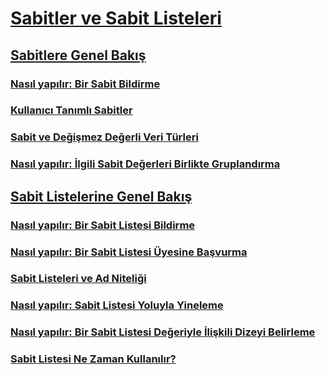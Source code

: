 # [Sabitler ve Sabit Listeleri](index.md)
## [Sabitlere Genel Bakış](constants-overview.md)
### [Nasıl yapılır: Bir Sabit Bildirme](how-to-declare-a-constant.md)
### [Kullanıcı Tanımlı Sabitler](user-defined-constants.md)
### [Sabit ve Değişmez Değerli Veri Türleri](constant-and-literal-data-types.md)
### [Nasıl yapılır: İlgili Sabit Değerleri Birlikte Gruplandırma](how-to-group-related-constant-values-together.md)
## [Sabit Listelerine Genel Bakış](enumerations-overview.md)
### [Nasıl yapılır: Bir Sabit Listesi Bildirme](how-to-declare-enumerations.md)
### [Nasıl yapılır: Bir Sabit Listesi Üyesine Başvurma](how-to-refer-to-an-enumeration-member.md)
### [Sabit Listeleri ve Ad Niteliği](enumerations-and-name-qualification.md)
### [Nasıl yapılır: Sabit Listesi Yoluyla Yineleme](how-to-iterate-through-an-enumeration.md)
### [Nasıl yapılır: Bir Sabit Listesi Değeriyle İlişkili Dizeyi Belirleme](how-to-determine-the-string-associated-with-an-enumeration-value.md)
### [Sabit Listesi Ne Zaman Kullanılır?](when-to-use-an-enumeration.md)
